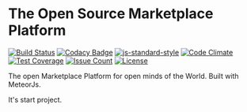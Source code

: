 # The Open Source Marketplace Platform

[![Build Status](https://travis-ci.org/bonotech/OpenMarketplace.svg?branch=master)](https://travis-ci.org/bonotech/OpenMarketplace)
[![Codacy Badge](https://api.codacy.com/project/badge/Grade/b019e36b2e47432a842f3ad8de522b1a)](https://www.codacy.com/app/OpenMarketplace/OpenMarketplace?utm_source=github.com&amp;utm_medium=referral&amp;utm_content=bonotech/OpenMarketplace&amp;utm_campaign=Badge_Grade)
[![js-standard-style](https://img.shields.io/badge/code%20style-standard-brightgreen.svg)](http://standardjs.com)
[![Code Climate](https://codeclimate.com/github/codeclimate/codeclimate/badges/gpa.svg)](https://github/bonotech/OpenMarketplace)
[![Test Coverage](https://codeclimate.com/github/codeclimate/codeclimate/badges/coverage.svg)](https://github/bonotech/OpenMarketplace)
[![Issue Count](https://codeclimate.com/github/codeclimate/codeclimate/badges/issue_count.svg)](https://github/bonotech/OpenMarketplace)
[![License](https://img.shields.io/badge/License-Apache%202.0-blue.svg)](https://opensource.org/licenses/Apache-2.0)

The open Marketplace Platform for open minds of the World. Built with MeteorJs.

It's start project.
